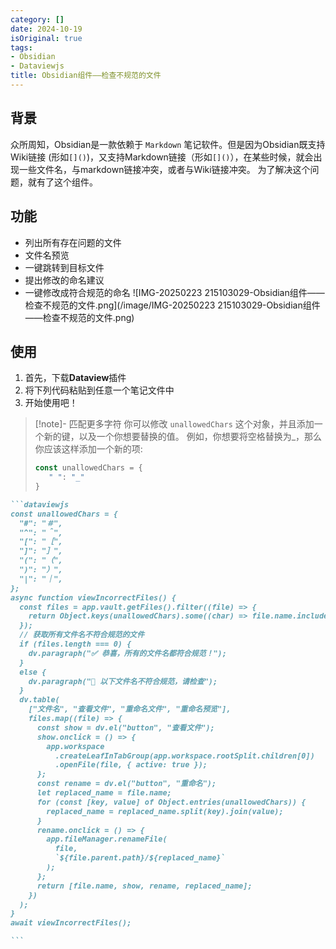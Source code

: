 ```yaml
---
category: []
date: 2024-10-19
isOriginal: true
tags:
- Obsidian
- Dataviewjs
title: Obsidian组件——检查不规范的文件
---
```

## 背景
众所周知，Obsidian是一款依赖于 `Markdown` 笔记软件。但是因为Obsidian既支持Wiki链接 (形如`[]()`)，又支持Markdown链接（形如`[]()`），在某些时候，就会出现一些文件名，与markdown链接冲突，或者与Wiki链接冲突。
为了解决这个问题，就有了这个组件。
## 功能
- 列出所有存在问题的文件
- 文件名预览
- 一键跳转到目标文件
- 提出修改的命名建议
- 一键修改成符合规范的命名
![IMG-20250223 215103029-Obsidian组件——检查不规范的文件.png](/image/IMG-20250223 215103029-Obsidian组件——检查不规范的文件.png)
## 使用
1. 首先，下载**Dataview**插件
2. 将下列代码粘贴到任意一个笔记文件中
3. 开始使用吧！

> [!note]- 匹配更多字符
> 你可以修改 `unallowedChars` 这个对象，并且添加一个新的键，以及一个你想要替换的值。
> 例如，你想要将空格替换为_，那么你应该这样添加一个新的项:
> ```js
>const unallowedChars = {
>    " ": "_"
>}
> ```


````markdown
```dataviewjs
const unallowedChars = {
  "#": "＃",
  "^": "＾",
  "[": "［",
  "]": "］",
  "(": "（",
  ")": "）",
  "|": "｜",
};
async function viewIncorrectFiles() {
  const files = app.vault.getFiles().filter((file) => {
    return Object.keys(unallowedChars).some((char) => file.name.includes(char));
  });
  // 获取所有文件名不符合规范的文件
  if (files.length === 0) {
    dv.paragraph("✅ 恭喜，所有的文件名都符合规范！");
  }
  else {
    dv.paragraph("🚨 以下文件名不符合规范，请检查");
  }
  dv.table(
    ["文件名", "查看文件", "重命名文件", "重命名预览"],
    files.map((file) => {
      const show = dv.el("button", "查看文件");
      show.onclick = () => {
        app.workspace
          .createLeafInTabGroup(app.workspace.rootSplit.children[0])
          .openFile(file, { active: true });
      };
      const rename = dv.el("button", "重命名");
      let replaced_name = file.name;
      for (const [key, value] of Object.entries(unallowedChars)) {
        replaced_name = replaced_name.split(key).join(value);
      }
      rename.onclick = () => {
        app.fileManager.renameFile(
          file,
          `${file.parent.path}/${replaced_name}`
        );
      };
      return [file.name, show, rename, replaced_name];
    })
  );
}
await viewIncorrectFiles();

```
````